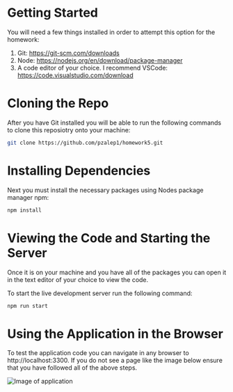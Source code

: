 # Getting Started 
You will need a few things installed in order to attempt this option for the homework:
1. Git: https://git-scm.com/downloads 
2. Node: https://nodejs.org/en/download/package-manager
3. A code editor of your choice. I recommend VSCode: https://code.visualstudio.com/download

# Cloning the Repo
After you have Git installed you will be able to run the following commands to clone this reposiotry onto your machine:
```bash
git clone https://github.com/pzalep1/homework5.git
```

# Installing Dependencies
Next you must install the necessary packages using Nodes package manager npm:
```bash 
npm install
```
# Viewing the Code and Starting the Server
Once it is on your machine and you have all of the packages you can open it in the text editor of your choice to view the code. 

To start the live development server run the following command:

```bash
npm run start
```
# Using the Application in the Browser
To test the application code you can navigate in any browser to http://localhost:3300. If you do not see a page like the image below ensure that you have followed all of the above steps. 

![Image of application](./Screenshot%202024-09-23%20at%207.33.03 PM.png)
